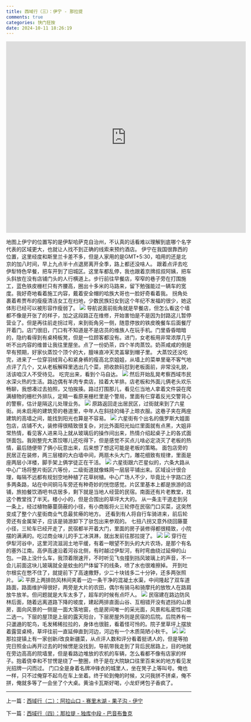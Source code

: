```yaml
---
title: 西域行（三）：伊宁 - 那拉提
comments: true
categories: 快门狂按
date: 2024-10-11 18:26:19
---
```


<iframe
  width="652"
  height="521"
  style="border:0"
  loading="lazy"
  allowfullscreen
  referrerpolicy="no-referrer-when-downgrade"
  src="https://www.google.com/maps/embed/v1/directions?key=AIzaSyCFVVCWGG-tFOUFNmzxOvzG0ivydHVx6ZA&origin=place_id:ChIJQXYVOd0PeTgRo2m8ZXQJK7Y&destination=place_id:ChIJmc4usPeVczgRpnEjqmWfEJc&zoom=7">
</iframe>

地图上伊宁的位置写的是伊犁哈萨克自治州，不认真的话看难以理解到底哪个名字代表的区域更大，也就让人找不到正确的线索来预约酒店。
伊宁在我国很靠西的位置，这里经度和斯里兰卡差不多，但是人家用的是GMT+5:30，咱用的还是北京的加八时间，早上九点半十点退房离开全季，路上都还没啥人。
跟着点评去吃伊犁特色早餐，把车开到了旧城区。这里车都乱停，我也跟着京牌叔叔阿姨，把车头斜放在没有店铺门头的人行横道上。步行前往早餐店，窄窄的巷子旁在打围施工，蓝色铁皮栅栏只有齐腰高，圈出十多米的马路来，留下勉强能过一辆车的宽度。我好奇地看着施工内容，戴着安全帽的哈族大哥也一脸好奇看着我。
拐角处裹着希贾布的瘦瘦清洁女工在扫地，少数民族妇女到这个年纪不发福的很少，她这体形已经可以被形容作瘦弱了。
![](https://i04.cc/r/63429ce32s99f5a9b358475f642b66f5_2.jpeg)
导航说面前街角就是早餐店，但怎么看这个墙都不像是开张了的样子，加之这段路正在维修，开始害怕是不是因为封路这儿暂停营业了。但是再往前走拐过弯，来到街角另一侧，随意停放的铁皮晚餐车后面餐厅开着门。店门很旧，门口有不知道是不是店员的维族人在玩手机。门里昏昏暗暗的，隐约看得到有桌椅板凳，但是一位顾客都没有。进门，女老板用非常浓厚几乎听不出内容的维普让我往里屋坐。点了一份奶茶，四个羊肉蒸饺。奶茶咸咸的倒是早有预期，好家伙蒸饺个顶个的大，膻味直冲天灵盖窜到帽子里。
大蒸饺还没吃完，进来了一位穿羽绒背心和紧身裤的瘦高北京姐姐，从墙上的菜单里毫不客气地点评了几个，又从老板解释里选出几个菜，把收款码怼到老板面前，非常没礼貌，活该咱汉人不受待见。
吃完出来，看到个马自达。
![](https://i04.cc/r/d8a4e60b4ue2911274f7ab666ac828f7_2.jpeg)
然后开始乱晃考察西域市民水深火热的生活。路边偶有羊肉专卖店，挂着大羊排。店老板和外面儿俩老头欢乐畅聊，我想凑过去拍照，又怕挨揍。路过打围那儿，看见仨当地人拿着文件袋在爬满植物的栅栏外排队，定睛一看原来栅栏里是个警局，里面有仨穿着反光交警背心的警察，估计是隔这儿处理业务。
![](https://i04.cc/r/070f0b299k566733dc00b3c010a92359.jpeg)
原路返回走出居民区，过街就来到了六星街。尚未启用的建筑旁的巷道里，中年人在斜挂的绳子上晾衣服。这巷子夹在两座建筑的高墙之间，能找到阳光也算是不容易。
![](https://i04.cc/r/b4cc1ef6encbc8ba885aba38a94243fe_2.jpg)
六星街有个出名的俄罗斯大姐面包店，店铺不大，装修得很精致很复杂，对比外面阳光灿烂里面就有点黑，大姐非常热情，看见客人进来马上就从玻璃后的操作间出来，热情介绍起桌子上的各式面饼面包。我刚整完大蒸饺哪儿还吃得下，但是感觉不买点儿啥必定浇灭了老板的热情，最后随便带了俩小玩意出来，后来想了想这可能是老板的策略。
面包店旁的民居正在装修，两三层楼的大白墙中间，两扇木头大门，雕花细致有规律，里面是座两层小洋楼，脚手架上俩学徒正在干活。
![](https://i04.cc/r/5f0ad6879te0e3b17de5416cf75063a3.jpg)
六星街跟六芒星似的，六条大路从中心广场将整片街区六等份，二级街道就像蛛网一层层平铺出来。区域设计很合理，每隔不远都有规划空地种植了花草树植。中心广场人不少，毕竟比十字路口还多两条路，站在中间铜马车旁还有种奇妙的恍惚感觉。片区里基本上都是旅游的店铺，旅拍餐饮酒吧书店居多，剩下就是当地人经营的民宿。南面还有片老教堂，找这个教堂找了半天。楼小小的，但是合围出的草坪大大的。
从一条主干道走到另一条上，经过植物藤蔓荫蔽的小径，有小商贩将火三轮停在民宿门口买菜，这突然变成了整个六星街商业气息最贫瘠的地方。
还看到有人将自行车骑进来，前后轮旁还有金属架子，应该是骑游卸下了驮包出来参观的。
七扭八拐又意外绕回藤蔓小径，三轮车已经开走了，民宿都半开着大门，里面的房子装修得都很精致，小院摆的满满的。吃过商业味儿的手工冰淇淋，就出发前往那拉提了。
![](https://i04.cc/r/daec5ef57q22d1f9dac854a3294258ff.jpg)
![](https://i04.cc/r/3258d1979s96bc8cfc1017530c9b4e83.jpeg)
穿行在伊犁河谷中，这里河流滋润土地平缓，有着一眼望不到头的大片农场，是那个有名的塞外江南。高伊高速沿着河谷北侧，有时越过伊犁河，有时弯曲绕过延伸的山包。一路上没什么车，我顶着限速开，不时听见飞虫撞到挡风玻璃上的声音，不一会儿前面这块儿玻璃就全是蚊虫的尸体留下的线条，喷了水也很难擦掉。
开到吐尔根实在憋不住了，就提前下了高速撒野，少二十块钱多二十分钟，还多两张照片。
![](https://i04.cc/r/51e696999hf4afe7c5d51f141dfe2799.jpg)
平原上两排防风林间夹着一边一条干净的混凝土水渠，中间隆起了双车道路面，路面维护得很好，两旁是大片的农田，偶尔有骑马和骑摩托的放牧人在路肩放牛放羊。但问题就是大车太多了，超车的时候有点吓人。
![](https://i04.cc/r/7da4e43b9ha8c92cdcfd1e00d10bd12d.jpeg)
民宿建在路边防风林后面，随着远离道路下降的坡度，建起两排直面山谷、互相错开没有遮挡的山景房，面向风景的一侧是一面大落地窗，也是房间唯一的采光面，风景和私密性只能二选一。下层的屋顶是上层的露天阳台，下层房屋外则是民宿的后院。后院养有一只邋遢的鸵鸟，毛发稀稀拉拉的，身体也很脏，看着怪可怜的。院子里草坪上摆放着露营桌椅，草坪往前一直延伸直到河边，河边有一个木质简陋小秋千。
![](https://i04.cc/r/bafd8a7b4s0074bb7c4a7d08093a0ace.jpeg)
![](https://i04.cc/r/917429a77i5e671de5eb4018c2eb5fe9.jpg)
那拉提镇上有一家创新/改良新疆菜，从点评人数和评分看着挺诱人的，但是等拍完日照金山再开过去的时候愣是没找到，导航带我走到了背后民居路上，目的地就在旁边高高的院墙里，但是看路边堆放的农机的车辆，怎么看都不像有店家的样子。抱着侥幸和不甘愣是绕了一整圈，终于是在大院缺口往里百来米的地方看见发光招牌一闪而过。
门口全是身着名牌冲锋衣的城里人，坐在凳子上等叫号。俺也一样，只不过俺穿不起鸟在车上坐着。终于轮到俺的时候，又问我拼不拼桌，俺不拼，俺就多等了一会坐了个大桌。黄油卡瓦斯好喝，小龙虾烤包子香疯了。

---

上一篇：[西域行（二）：阿拉山口 - 赛里木湖 - 果子沟 - 伊宁](https://gaoryrt.com/2024/10-11-journeytothewest1/)

下一篇：[西域行（四）：那拉提 - 独库中段 - 巴音布鲁克](/2024/10-13-journeytothewest3/)

